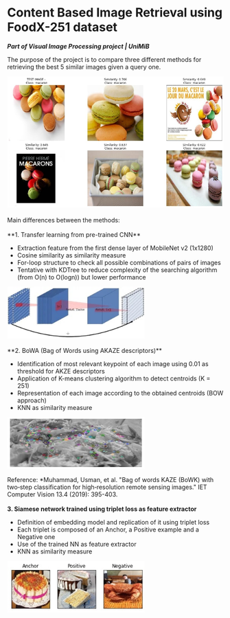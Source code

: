 # Content Based Image Retrieval using FoodX-251 dataset

***Part of Visual Image Processing project | UniMiB***

The purpose of the project is to compare three different methods for retrieving the best 5 similar images given a query one.

<img src="Images/query_example.jpg" width=640>
<br/><br/>
Main differences between the methods:
<br/><br/>
**1. Transfer learning from pre-trained CNN**

- Extraction feature from the first dense layer of MobileNet v2 (1x1280)
- Cosine similarity as similarity measure
- For-loop structure to check all possible combinations of pairs of images
- Tentative with KDTree to reduce complexity of the searching algorithm (from O(n) to O(logn)) but lower performance

<img src="Images/cnn_architecture.jpg" width=320 height=120>
<br/><br/>
**2. BoWA (Bag of Words using AKAZE descriptors)**

- Identification of most relevant keypoint of each image using 0.01 as threshold for AKZE descriptors
- Application of K-means clustering algorithm to detect centroids (K = 251)
- Representation of each image according to the obtained centroids (BOW approach)
- KNN as similarity measure

<img src="Images/akaze_example.jpg" width=320 height=120>

Reference: *Muhammad, Usman, et al. "Bag of words KAZE (BoWK) with two‐step classification for high‐resolution remote sensing images." IET Computer Vision 13.4 (2019): 395-403.
<br/><br/>
**3. Siamese network trained using triplet loss as feature extractor**

- Definition of embedding model and replication of it using triplet loss
- Each triplet is composed of an Anchor, a Positive example and a Negative one
- Use of the trained NN as feature extractor
- KNN as similarity measure

<img src="Images/triplet_example.jpg" width=320 height=120>
